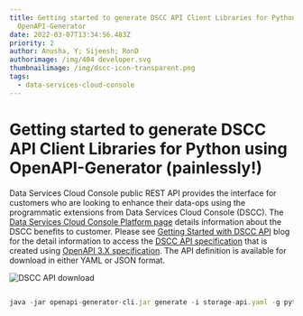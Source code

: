 ```yaml
---
title: Getting started to generate DSCC API Client Libraries for Python using
  OpenAPI-Generator
date: 2022-03-07T13:34:56.483Z
priority: 2
author: Anusha, Y; Sijeesh; RonD
authorimage: /img/404 developer.svg
thumbnailimage: /img/dscc-icon-transparent.png
tags:
  - data-services-cloud-console
---
```

# Getting started to generate DSCC API Client Libraries for Python using OpenAPI-Generator (painlessly!)

Data Services Cloud Console public REST API provides the interface for customers who are looking to enhance their data-ops using the programmatic extensions from Data Services Cloud Console (DSCC). The [Data Services Cloud Console Platform page](https://developer.hpe.com/platform/data-services-cloud-console/home/) details information about the DSCC benefits to customer.  Please see [Getting Started with DSCC API](https://developer.hpe.com/blog/getting-started-with-the-hpe-data-services-cloud-console-public-rest-api/) blog for the detail information to access the [DSCC API specification](https://console-us1.data.cloud.hpe.com/doc/api/v1/) that is created using [OpenAPI 3.X specification](https://swagger.io/docs/specification/about/). The API definition is available for download in either YAML or JSON format.

![DSCC API download](/img/dscc-api-spec.png "DSCC API specification download")

![]()

```javascript
java -jar openapi-generator-cli.jar generate -i storage-api.yaml -g python -o sdks/dscc-python-sdk
```